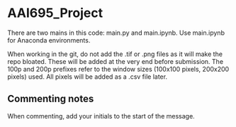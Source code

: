 # AAI695_Project
There are two mains in this code: main.py and main.ipynb. Use main.ipynb for Anaconda environments. 

When working in the git, do not add the .tif or .png files as it will make the repo bloated. These will be added at the very end before submission. The 100p and 200p prefixes refer to the window sizes (100x100 pixels, 200x200 pixels) used. All pixels will be added as a .csv file later.
## Commenting notes
When commenting, add your initials to the start of the message. 